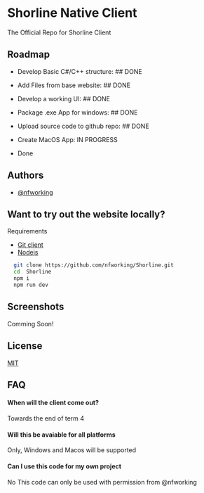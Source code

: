 

# Shorline Native Client

The Official Repo for Shorline Client




## Roadmap

- Develop Basic C#/C++ structure: ## DONE

- Add Files from base website: ## DONE

- Develop a working UI: ## DONE

- Package .exe App for windows: ## DONE 

- Upload source code to github repo: ## DONE

- Create MacOS App: IN PROGRESS

- Done


## Authors

- [@nfworking](https://www.github.com/nfworking)


## Want to try out the website locally?

 Requirements
- [Git client](https://git-scm.com/downloads)
- [Nodejs](https://nodejs.org/en)

```bash
  git clone https://github.com/nfworking/Shorline.git
  cd  Shorline
  npm i
  npm run dev
```
    
## Screenshots

Comming Soon!


## License

[MIT](https://choosealicense.com/licenses/mit/)


## FAQ

#### When will the client come out?

Towards the end of term 4

#### Will this be avaiable for all platforms

Only, Windows and Macos will be supported

#### Can I use this code for my own project

No This code can only be used with permission from @nfworking



